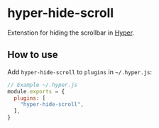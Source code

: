 # hyper-hide-scroll

Extenstion for hiding the scrollbar in [Hyper](https://hyper.is/).

## How to use

Add `hyper-hide-scroll` to `plugins` in `~/.hyper.js`:

```js
// Example ~/.hyper.js
module.exports = {
  plugins: [
    "hyper-hide-scroll",
  ],
}
```
